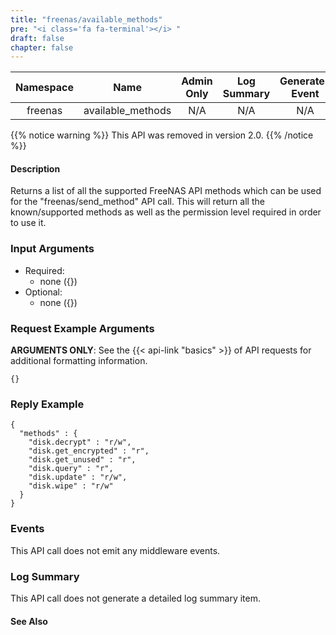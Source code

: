 ```yaml
---
title: "freenas/available_methods"
pre: "<i class='fa fa-terminal'></i> "
draft: false
chapter: false
---
```


| Namespace | Name | Admin Only | Log Summary | Generates Event | Version Added | Version Removed |
|:----------------:|:--------:|:--------:|:--------:|:--------:|:---:|:---:|
| freenas | available_methods | N/A | N/A | N/A | 1 | 2.0 |

{{% notice warning %}}
This API was removed in version 2.0.
{{% /notice %}}

#### Description
Returns a list of all the supported FreeNAS API methods which can be used for the "freenas/send_method" API call.
This will return all the known/supported methods as well as the permission level required in order to use it.

### Input Arguments
* Required:
   * none ({})
* Optional:
   * none ({})


### Request Example Arguments
**ARGUMENTS ONLY**: See the {{< api-link "basics" >}} of API requests for additional formatting information.

```
{}
```

### Reply Example
```
{
  "methods" : {
    "disk.decrypt" : "r/w",
    "disk.get_encrypted" : "r",
    "disk.get_unused" : "r",
    "disk.query" : "r",
    "disk.update" : "r/w",
    "disk.wipe" : "r/w"
  }
}
```

### Events
This API call does not emit any middleware events.

### Log Summary
This API call does not generate a detailed log summary item.


#### See Also

